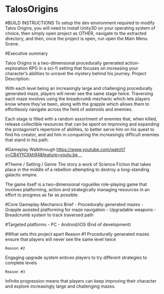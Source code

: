 # TalosOrigins
#BUILD INSTRUCTIONS
To setup the dev environment required to modify Talos Origins, you will need to install Unity3D on your operating system of choice, then simply open project as OTHER, navigate to the extracted directory, and then, once the project is open, run open the Main Menu Scene.


#Executive summary

Talos Origins is a two-dimensional procedurally generated action-exploration RPG in a sci-fi setting that focuses on increasing your character’s abilities to unravel the mystery behind his journey.
Project Description:

With each level being an increasingly large and challenging procedurally generated maze, players will never see the same stage twice. Traversing each maze involves using the breadcrumb mechanic which lets players know where they’ve been, along with the grapple which allows them to effortlessly navigate across the field of asteroids and enemies.

Each stage is filled with a random assortment of enemies that, when killed, release collectible resources that can be spent on improving and expanding the protagonist’s repertoire of abilities, to better serve him on his quest to find his creator, and aid him in conquering the increasingly difficult enemies that stand in his path.


#Gameplay Walkthrough
https://www.youtube.com/watch?v=CB4YfCXkh94&feature=youtu.be 

#Theme / Setting / Genre
The story a work of Science Fiction that takes place in the middle of a rebellion attempting to destroy   a long-standing galactic empire. 

The game itself is a two-dimensional roguelike role-playing game that involves platforming, action and strategically managing resources in an effort to progress as far as possible.

#Core Gameplay Mechanics Brief
	- Procedurally generated mazes
	- Grapple assisted platforming for maze navigation
	- Upgradable weapons
	- Breadcrumb system to track traversed path

#Targeted platforms
	- PC
	- Android/iOS (End of development)	


#What sets this project apart
	Reason #1
Procedurally generated mazes ensure that players will never see the same level twice    

	Reason #2
Engaging upgrade system entices players to try different strategies to complete levels

	Reason #3
Infinite progression means that players can keep improving their character and explore increasingly large and challenging mazes.
